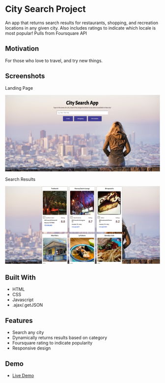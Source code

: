 # City Search Project

An app that returns search results for restaurants, shopping, and recreation locations in any given city. Also includes ratings to indicate which locale is most popular! Pulls from Foursquare API

## Motivation

For those who love to travel, and try new things.

## Screenshots
Landing Page

![login screen](screenshots/front-page-screenshot.PNG)

Search Results

![recommendations](screenshots/search-results.PNG)


## Built With

* HTML
* CSS
* Javascript
* .ajax/.getJSON

## Features

* Search any city
* Dynamically returns results based on category
* Foursquare rating to indicate popularity
* Responsive design

## Demo

- [Live Demo](https://philchoi1.github.io/city-search-project/)
